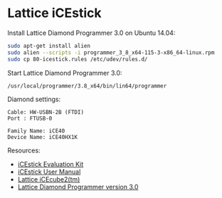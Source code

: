 Lattice iCEstick
================

Install Lattice Diamond Programmer 3.0 on Ubuntu 14.04:
```sh
sudo apt-get install alien
sudo alien --scripts -i programmer_3_8_x64-115-3-x86_64-linux.rpm
sudo cp 80-icestick.rules /etc/udev/rules.d/
```

Start Lattice Diamond Programmer 3.0:
```sh
/usr/local/programmer/3.8_x64/bin/lin64/programmer
```

Diamond settings:
```
Cable: HW-USBN-2B (FTDI)
Port : FTUSB-0

Family Name: iCE40
Device Name: iCE40HX1K
```

Resources:
* [iCEstick Evaluation Kit](http://www.latticesemi.com/icestick)
* [iCEstick User Manual](http://www.latticesemi.com/icestick)
* [Lattice iCEcube2(tm)](http://www.latticesemi.com/Products/DesignSoftwareAndIP/FPGAandLDS/iCEcube2.aspx)
* [Lattice Diamond Programmer version 3.0](http://www.latticesemi.com/Products/DesignSoftwareAndIP/ProgrammingAndConfigurationSw/Programmer.aspx)
